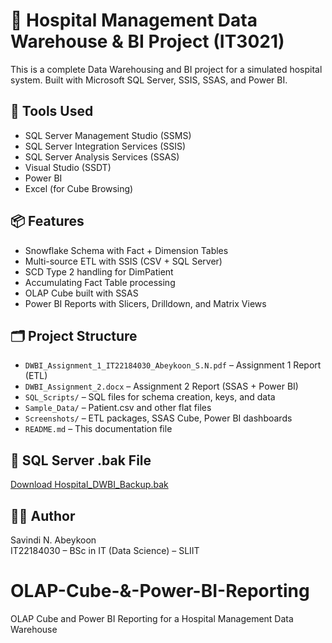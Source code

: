 # 🏥 Hospital Management Data Warehouse & BI Project (IT3021)

This is a complete Data Warehousing and BI project for a simulated hospital system. Built with Microsoft SQL Server, SSIS, SSAS, and Power BI.

## 🧰 Tools Used
- SQL Server Management Studio (SSMS)
- SQL Server Integration Services (SSIS)
- SQL Server Analysis Services (SSAS)
- Visual Studio (SSDT)
- Power BI
- Excel (for Cube Browsing)

## 📦 Features
- Snowflake Schema with Fact + Dimension Tables
- Multi-source ETL with SSIS (CSV + SQL Server)
- SCD Type 2 handling for DimPatient
- Accumulating Fact Table processing
- OLAP Cube built with SSAS
- Power BI Reports with Slicers, Drilldown, and Matrix Views

## 🗂 Project Structure
- `DWBI_Assignment_1_IT22184030_Abeykoon_S.N.pdf` – Assignment 1 Report (ETL)
- `DWBI_Assignment_2.docx` – Assignment 2 Report (SSAS + Power BI)
- `SQL_Scripts/` – SQL files for schema creation, keys, and data
- `Sample_Data/` – Patient.csv and other flat files
- `Screenshots/` – ETL packages, SSAS Cube, Power BI dashboards
- `README.md` – This documentation file

## 💾 SQL Server .bak File
[Download Hospital_DWBI_Backup.bak](https://drive.google.com/your-link)

## 👩‍💻 Author
Savindi N. Abeykoon  
IT22184030 – BSc in IT (Data Science) – SLIIT
# OLAP-Cube-&-Power-BI-Reporting
OLAP Cube and Power BI Reporting for a Hospital Management Data Warehouse
